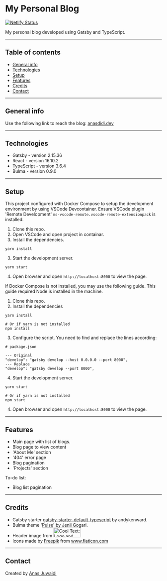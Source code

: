 # My Personal Blog

[![Netlify Status](https://api.netlify.com/api/v1/badges/9258c80b-c925-48fc-822f-bc3ad72be1d8/deploy-status)](https://app.netlify.com/sites/anasdidi-dev/deploys)

My personal blog developed using Gatsby and TypeScript.

---

## Table of contents
* [General info](#general-info)
* [Technologies](#technologies)
* [Setup](#setup)
* [Features](#features)
* [Credits](#credits)
* [Contact](#contact)

---

## General info
Use the following link to reach the blog: [anasdidi.dev](https://anasdidi.dev/)

---

## Technologies
* Gatsby - version 2.15.36
* React - version 16.10.2
* TypeScript - version 3.6.4
* Bulma - version 0.9.0

---

## Setup
This project configured with Docker Compose to setup the development environment by using VSCode Devcontainer.
Ensure VSCode plugin 'Remote Development' `ms-vscode-remote.vscode-remote-extensionpack` is installed.

1. Clone this repo.
2. Open VSCode and open project in containar.
3. Install the dependencies.
```
yarn install
```
3. Start the development server.
```
yarn start
```
4. Open browser and open `http://localhost:8000` to view the page.

If Docker Compose is not installed, you may use the following guide.
This guide required Node is installed in the machine.

1. Clone this repo.
2. Install the dependencies
```
yarn install

# Or if yarn is not installed
npm install
```
3. Configure the script. You need to find and replace the lines according:
```
# package.json

--- Original
"develop": "gatsby develop --host 0.0.0.0 --port 8000",
--- Replace
"develop": "gatsby develop --port 8000",
```
4. Start the development server.
```
yarn start

# Or if yarn is not installed
npm start
```
4. Open browser and open `http://localhost:8000` to view the page.

---

## Features
* Main page with list of blogs.
* Blog page to view content
* 'About Me' section
* '404' error page
* Blog pagination
* 'Projects' section

To-do list:
* Blog list pagination

---

## Credits
* Gatsby starter [gatsby-starter-default-typescript](https://www.gatsbyjs.org/starters/andykenward/gatsby-starter-default-typescript/) by andykenward.
* Bulma theme '[Pulse](https://jenil.github.io/bulmaswatch/pulse/)' by Jenil Gogari.
* Header image from <a href="http://cooltext.com" target="_top"><img src="https://cooltext.com/images/ct_button.gif" width="88" height="31" alt="Cool Text: Logo and Graphics Generator" /></a>
* Icons made by <a href="https://www.flaticon.com/authors/freepik" title="Freepik">Freepik</a> from <a href="https://www.flaticon.com/" title="Flaticon"> www.flaticon.com</a>

---

## Contact
Created by [Anas Juwaidi](mailto:anas.didi95@gmail.com)
